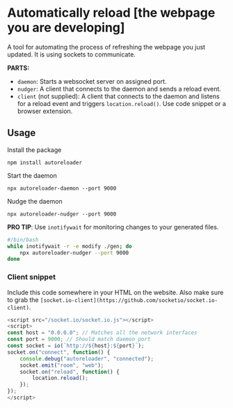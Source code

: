 # Automatically reload [the webpage you are developing]

A tool for automating the process of refreshing the webpage you just updated. It is using sockets to communicate.

**PARTS:**
- `daemon`: Starts a websocket server on assigned port.
- `nudger`: A client that connects to the daemon and sends a reload event.
- `client` (not supplied): A client that connects to the daemon and listens for a reload event and triggers `location.reload()`. Use code snippet or a browser extension.

## Usage

Install the package

```
npm install autoreloader
```

Start the daemon

```
npx autoreloader-daemon --port 9000
```

Nudge the daemon

```
npx autoreloader-nudger --port 9000
```

**PRO TIP**: Use `inotifywait` for monitoring changes to your generated files.

```bash
#/bin/bash
while inotifywait -r -e modify ./gen; do
	npx autoreloader-nudger --port 9000
done
```

### Client snippet

Include this code somewhere in your HTML on the website. Also make sure to grab the `[socket.io-client](https://github.com/socketio/socket.io-client)`.

```javascript
<script src="/socket.io/socket.io.js"></script>
<script>
const host = "0.0.0.0"; // Matches all the network interfaces
const port = 9000; // Should match daemon port
const socket = io(`http://${host}:${port}`);
socket.on("connect", function() {
	console.debug("autoreloader", "connected");
	socket.emit("room", "web");
	socket.on("reload", function() {
		location.reload();
	});
});
</script>
```
